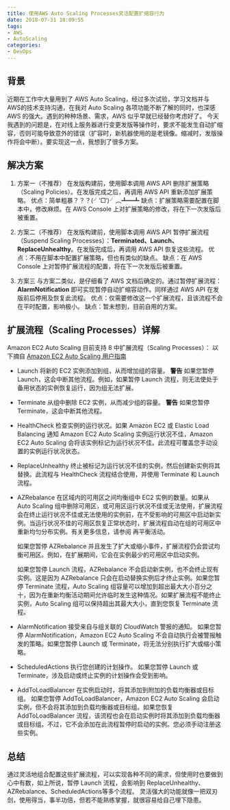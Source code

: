 ```yaml
---
title: 使用AWS Auto Scaling Processes灵活配置扩缩容行为
date: 2018-07-31 18:09:55
tags:
- AWS
- AutoScaling
categories:
- DevOps
---
```


## 背景

近期在工作中大量用到了 AWS Auto Scaling，经过多次试验，学习文档并与AWS的技术支持沟通，在我对 Auto Scaling 各项功能不断了解的同时，也深感 AWS 的强大。遇到的种种场景、需求，AWS 似乎早就已经替你考虑好了。
今天我遇到的问题是，在对线上服务器进行变更发版等操作时，要求不能发生自动扩缩容，否则可能导致意外的错误（扩容时，新机器使用的是老镜像。缩减时，发版操作将会中断）。要实现这一点，我想到了很多方案。

<!--more-->

## 解决方案

1. 方案一（不推荐）
    在发版构建前，使用脚本调用 AWS API 删除扩展策略（Scaling Policies）。在发版完成之后，再调用 AWS API 重新添加扩展策略。
    优点：简单粗暴？？？(╯‵□′)╯︵┻━┻
    缺点：扩展策略需要配置在脚本中，修改麻烦。在 AWS Console 上对扩展策略的修改，将在下一次发版后被重置。

2. 方案二（不推荐）
    在发版构建前，使用脚本调用 AWS API 暂停扩展流程（Suspend Scaling Processes）：**Terminated、Launch、ReplaceUnhealthy**。在发版完成后，再调用 AWS API 恢复这些流程。
    优点：不用在脚本中配置扩展策略，但也有类似的缺点。
    缺点：在 AWS Console 上对暂停扩展流程的配置，将在下一次发版后被重置。

3. 方案三
    与方案二类似，是仔细看了 AWS 文档后确定的。通过暂停扩展流程：**AlarmNotification** 即可实现暂停自动扩缩容动作。同样通过 AWS API 在发版前后停用及恢复此流程。
    优点：仅需要修改这一个扩展流程，且该流程不会在平时配置，影响极小。
    缺点：暂未想到，目前自用的方案。

## 扩展流程（Scaling Processes）详解

Amazon EC2 Auto Scaling 目前支持 8 中扩展流程（Scaling Processes）：
以下摘自 [Amazon EC2 Auto Scaling 用户指南](https://docs.aws.amazon.com/zh_cn/autoscaling/ec2/userguide/as-suspend-resume-processes.html)

- Launch
    将新的 EC2 实例添加到组，从而增加组的容量。
    **警告**
    如果您暂停 Launch，这会中断其他流程。例如，如果暂停 Launch 流程，则无法使处于备用状态的实例恢复运行，因为组无法扩展。

- Terminate
    从组中删除 EC2 实例，从而减少组的容量。
    **警告**
    如果您暂停 Terminate，这会中断其他流程。

- HealthCheck
    检查实例的运行状况。如果 Amazon EC2 或 Elastic Load Balancing 通知 Amazon EC2 Auto Scaling 实例运行状况不佳，Amazon EC2 Auto Scaling 会将该实例标记为运行状况不佳。此流程可覆盖您手动设置的实例运行状况状态。

- ReplaceUnhealthy
    终止被标记为运行状况不佳的实例，然后创建新实例将其替换。此流程与 HealthCheck 流程结合使用，并使用 Terminate 和 Launch 流程。

- AZRebalance
    在区域内的可用区之间均衡组中 EC2 实例的数量。如果从 Auto Scaling 组中删除可用区，或可用区运行状况不佳或无法使用，扩展流程会在终止运行状况不佳或无法使用的实例前，在不受影响的可用区中启动新实例。当运行状况不佳的可用区恢复正常状态时，扩展流程自动在组的可用区中重新均匀分布实例。有关更多信息，请参阅 再平衡活动。

    如果您暂停 AZRebalance 并且发生了扩大或缩小事件，扩展流程仍会尝试均衡可用区。例如，在扩展期间，它会在实例最少的可用区中启动实例。

    如果您暂停 Launch 流程，AZRebalance 不会启动新实例，也不会终止现有实例。这是因为 AZRebalance 只会在启动替换实例后才终止实例。如果您暂停 Terminate 流程，Auto Scaling 组容量可以增加到超出最大大小百分之十，因为在重新均衡活动期间允许临时发生这种情况。如果扩展流程不能终止实例，Auto Scaling 组可以保持超出其最大大小，直到您恢复 Terminate 流程。

- AlarmNotification
    接受来自与组关联的 CloudWatch 警报的通知。
    如果您暂停 AlarmNotification，Amazon EC2 Auto Scaling 不会自动执行会被警报触发的策略。如果您暂停 Launch 或 Terminate，将无法分别执行扩大或缩小策略。

- ScheduledActions
    执行您创建的计划操作。
    如果您暂停 Launch 或 Terminate，涉及启动或终止实例的计划操作会受到影响。

- AddToLoadBalancer
    在实例启动时，将其添加到附加的负载均衡器或目标组。
    如果您暂停 AddToLoadBalancer，Amazon EC2 Auto Scaling 会启动实例，但不会将其添加到负载均衡器或目标组。如果您恢复 AddToLoadBalancer 流程，该流程也会在启动实例时将其添加到负载均衡器或目标组。不过，它不会添加在此流程暂停时启动的实例。您必须手动注册这些实例。


## 总结

通过灵活地组合配置这些扩展流程，可以实现各种不同的需求，但使用时也要做到心中有数，如上所说，暂停 Launch 流程，会影响到 ReplaceUnhealthy、AZRebalance、ScheduledActions等多个流程。
灵活强大的功能就像一把双刃剑，使用得当，事半功倍，但若不能熟练掌握，就很容易给自己埋下隐患。


